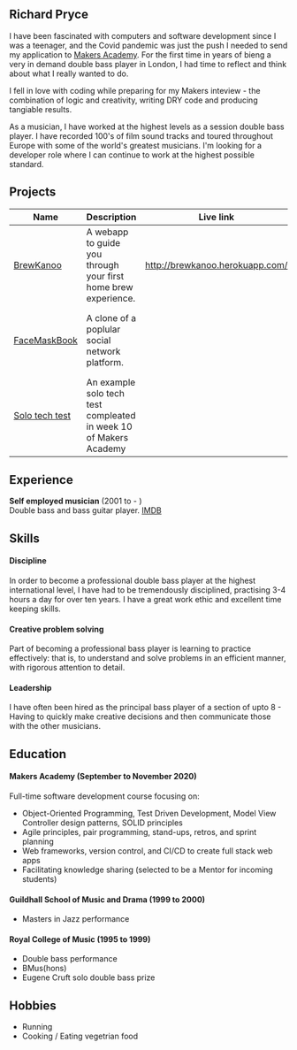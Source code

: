 ## Richard Pryce

I have been fascinated with computers and software development since I was a teenager, and the Covid pandemic was just the push I needed to send my application to [Makers Academy](https://makers.tech/). For the first time in years of bieng a very in demand double bass player in London, I had time to reflect and think about what I really wanted to do.

I fell in love with coding while preparing for my Makers inteview - the combination of logic and creativity, writing DRY code and producing tangiable results.

As a musician, I have worked at the highest levels as a session double bass player. I have recorded 100's of film sound tracks and toured throughout Europe with some of the world's greatest musicians. I'm looking for a developer role where I can continue to work at the highest possible standard.


## Projects

| Name       | Description   | Live link  | Tech/tools  |
| -----     | ------     |-----      |---------     |
| [BrewKanoo](https://github.com/cfujiname/brewkanoo) | A webapp to guide you through your first home brew experience. | http://brewkanoo.herokuapp.com/ | React, JavaScript, Jest, |
| [FaceMaskBook](https://github.com/prycey77/FacemaskBook) | A clone of a poplular social network platform. |  | Rails, Ruby, Rspec, Capybara, Circle CI, Heroku|
| [Solo tech test](https://github.com/prycey77/Bank-techtest) | An example solo tech test compleated in week 10 of Makers Academy | | Ruby / Rspec|




## Experience

**Self employed musician** (2001 to - )  
Double bass and bass guitar player.
[IMDB](https://www.imdb.com/name/nm8874503/)


## Skills

#### Discipline

In order to become a professional double bass player at the highest international level, I have had to be tremendously disciplined, practising 3-4 hours a day for over ten years. I have a great work ethic and excellent time keeping skills.

#### Creative problem solving

Part of becoming a professional bass player is learning to practice effectively: that is, to understand and solve problems in an efficient manner, with rigorous attention to detail.

#### Leadership

I have often been hired as the principal bass player of a section of upto 8 - Having to quickly make creative decisions and then communicate those with the other musicians.

## Education

#### Makers Academy (September to November 2020)

Full-time software development course focusing on:	
- Object-Oriented Programming, Test Driven Development, Model View Controller design patterns, SOLID principles
- Agile principles, pair programming, stand-ups, retros, and sprint planning
- Web frameworks, version control, and CI/CD to create full stack web apps
- Facilitating knowledge sharing (selected to be a Mentor for incoming students)

#### Guildhall School of Music and Drama (1999 to 2000)

  - Masters in Jazz performance

#### Royal College of Music (1995 to 1999)

- Double bass performance
- BMus(hons)
- Eugene Cruft solo double bass prize




## Hobbies

- Running
- Cooking / Eating vegetrian food
